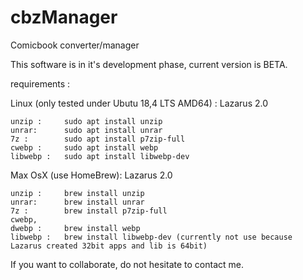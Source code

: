 # cbzManager
Comicbook converter/manager

This software is in it's development phase, current version is BETA.

requirements :

Linux (only tested under Ubutu 18,4 LTS AMD64) :
Lazarus 2.0

	unzip : 	sudo apt install unzip
	unrar: 		sudo apt install unrar
	7z : 		sudo apt install p7zip-full
	cwebp : 	sudo apt install webp
	libwebp : 	sudo apt install libwebp-dev

Max OsX (use HomeBrew):
Lazarus 2.0

	unzip : 	brew install unzip
	unrar: 		brew install unrar
	7z : 		brew install p7zip-full
	cwebp,
	dwebp : 	brew install webp
	libwebp : 	brew install libwebp-dev (currently not use because Lazarus created 32bit apps and lib is 64bit)

If you want to collaborate, do not hesitate to contact me.

